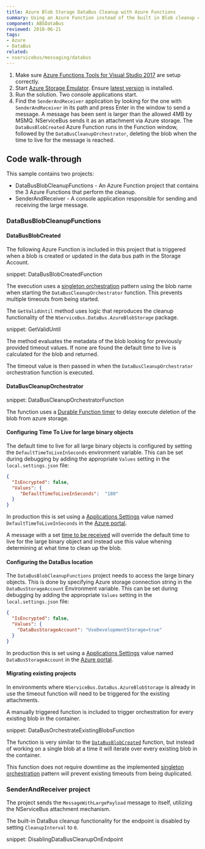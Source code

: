 ```yaml
---
title: Azure Blob Storage DataBus Cleanup with Azure Functions
summary: Using an Azure Function instead of the built in Blob cleanup capabilities.
component: ABSDataBus
reviewed: 2018-06-21
tags:
- Azure
- DataBus
related:
- nservicebus/messaging/databus
---
```


 1. Make sure [Azure Functions Tools for Visual Studio 2017](https://docs.microsoft.com/en-us/azure/azure-functions/functions-develop-vs#prerequisites) are setup correctly.
 1. Start [Azure Storage Emulator](https://docs.microsoft.com/en-us/azure/storage/storage-use-emulator). Ensure [latest version](https://go.microsoft.com/fwlink/?linkid=717179&clcid=0x409) is installed.
 1. Run the solution. Two console applications start.
 1. Find the `SenderAndReceiver` application by looking for the one with `SenderAndReceiver` in its path and press Enter in the window to send a message. A message has been sent is larger than the allowed 4MB by MSMQ. NServiceBus sends it as an attachment via Azure storage. The `DataBusBlobCreated` Azure Function runs in the Function window, followed by the `DataBusCleanupOrchestrator`, deleting the blob when the time to live for the message is reached.


## Code walk-through

This sample contains two projects:

 * DataBusBlobCleanupFunctions - An Azure Function project that contains the 3 Azure Functions that perform the cleanup. 
 * SenderAndReceiver - A console application responsible for sending and receiving the large message.

### DataBusBlobCleanupFunctions

#### DataBusBlobCreated

The following Azure Function is included in this project that is triggered when a blob is created or updated in the data bus path in the Storage Account.

snippet: DataBusBlobCreatedFunction

The execution uses a [singleton orchestration](https://docs.microsoft.com/en-us/azure/azure-functions/durable-functions-singletons) pattern using the blob name when starting the `DataBusCleanupOrchestrator` function. This prevents multiple timeouts from being started.

The `GetValidUntil` method uses logic that reproduces the cleanup functionality of the `NServiceBus.DataBus.AzureBlobStorage` package. 

snippet: GetValidUntil

The method evaluates the metadata of the blob looking for previously provided timeout values. If none are found the default time to live is calculated for the blob and returned.

The timeout value is then passed in when the `DataBusCleanupOrchestrator` orchestration function is executed.

#### DataBusCleanupOrchestrator

snippet: DataBusCleanupOrchestratorFunction

The function uses a [Durable Function timer](https://docs.microsoft.com/en-us/azure/azure-functions/durable-functions-timers) to delay execute deletion of the blob from azure storage.

#### Configuring Time To Live for large binary objects

The default time to live for all large binary objects is configured by setting the `DefaultTimeToLiveInSeconds` environment variable. This can be set during debugging by adding the appropriate `Values` setting in the `local.settings.json` file: 

```json
{
  "IsEncrypted": false,
  "Values": {
     "DefaultTimeToLiveInSeconds":  "180"
  }
}
```

In production this is set using a [Applications Settings](https://docs.microsoft.com/en-us/azure/azure-functions/functions-how-to-use-azure-function-app-settings#settings) value named `DefaultTimeToLiveInSeconds` in the [Azure portal](https://portal.azure.com).

A message with a set [time to be received](/nservicebus/messaging/discard-old-messages.md) will override the default time to live for the large binary object and instead use this value whening determining at what time to clean up the blob.

#### Configuring the DataBus location

The `DataBusBlobCleanupFunctions` project needs to access the large binary objects. This is done by specifying Azure storage connection string in the `DataBusStorageAccount` Environment variable. This can be set during debugging by adding the appropriate `Values` setting in the `local.settings.json` file: 

```json
{
  "IsEncrypted": false,
  "Values": {
    "DataBusStorageAccount": "UseDevelopmentStorage=true"
  }
}
```

In production this is set using a [Applications Settings](https://docs.microsoft.com/en-us/azure/azure-functions/functions-how-to-use-azure-function-app-settings#settings) value named `DataBusStorageAccount` in the [Azure portal](https://portal.azure.com).

#### Migrating existing projects

In environments where `NServiceBus.DataBus.AzureBlobStorage` is already in use the timeout function will need to be triggered for the existing attachments.

A manually triggered function is included to trigger orchestration for every existing blob in the container. 

snippet: DataBusOrchestrateExistingBlobsFunction

The function is very similar to the [`DataBusBlobCreated`](#code-walk-through-databusblobcleanupfunctions-databusblobcreated) function, but instead of working on a single blob at a time it will iterate over every existing blob in the container.

This function does not require downtime as the implemented [singleton orchestration](https://docs.microsoft.com/en-us/azure/azure-functions/durable-functions-singletons) pattern will prevent existing timeouts from being duplicated.

### SenderAndReceiver project

The project sends the `MessageWithLargePayload` message to itself, utilizing the NServiceBus attachment mechanism.

The built-in DataBus cleanup functionality for the endpoint is disabled by setting `CleanupInterval` to `0`.

snippet: DisablingDataBusCleanupOnEndpoint
